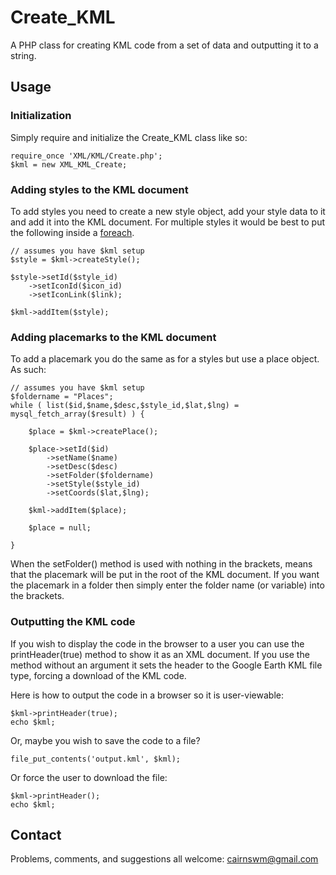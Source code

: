 # Create_KML

A PHP class for creating KML code from a set of data and outputting it to a string.

## Usage

### Initialization

Simply require and initialize the Create_KML class like so:

	require_once 'XML/KML/Create.php';
	$kml = new XML_KML_Create;

### Adding styles to the KML document

To add styles you need to create a new style object, add your style data to it and add it into the KML document.  For multiple styles it would be best to put the following inside a [foreach](http://php.net/foreach).

    // assumes you have $kml setup
	$style = $kml->createStyle();

	$style->setId($style_id)
	    ->setIconId($icon_id)
        ->setIconLink($link);

	$kml->addItem($style);

### Adding placemarks to the KML document

To add a placemark you do the same as for a styles but use a place object.  As such:

    // assumes you have $kml setup
	$foldername = "Places";
	while ( list($id,$name,$desc,$style_id,$lat,$lng) = mysql_fetch_array($result) ) {

		$place = $kml->createPlace();

		$place->setId($id)
            ->setName($name)
		    ->setDesc($desc)
		    ->setFolder($foldername)
		    ->setStyle($style_id)
		    ->setCoords($lat,$lng);

		$kml->addItem($place);

		$place = null;

	}

When the setFolder() method is used with nothing in the brackets, means that the placemark will be put in the root of the KML document.  If you want the placemark in a folder then simply enter the folder name (or variable) into the brackets.

### Outputting the KML code

If you wish to display the code in the browser to a user you can use the printHeader(true) method to show it as an XML document.  If you use the method without an argument it sets the header to the Google Earth KML file type, forcing a download of the KML code.

Here is how to output the code in a browser so it is user-viewable:

	$kml->printHeader(true);
	echo $kml;

Or, maybe you wish to save the code to a file?

	file_put_contents('output.kml', $kml);

Or force the user to download the file:

	$kml->printHeader();
	echo $kml;

## Contact

Problems, comments, and suggestions all welcome: [cairnswm@gmail.com](mailto:cairnswm@gmail.com)
